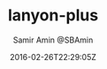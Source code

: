 ---
title: "lanyon-plus"
github: https://github.com/dyndna/lanyon-plus
demo: http://dyndna.github.io/lanyon-plus
author: Samir Amin @SBAmin

ssg:
  - Jekyll
cms:
  - No Cms
date: 2016-02-26T22:29:05Z
github_branch: master
description: "Based on lanyon - A content-first, sliding sidebar theme for Jekyll. Demo at"
---